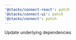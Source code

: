 ```yaml
---
'@stacks/connect-react': patch
'@stacks/connect-ui': patch
'@stacks/connect': patch
---
```


Update underlying dependencies
